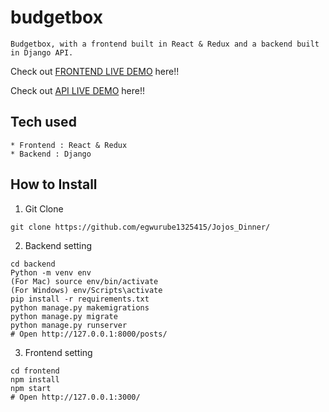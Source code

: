 # budgetbox

```
Budgetbox, with a frontend built in React & Redux and a backend built in Django API.
```

Check out [FRONTEND LIVE DEMO](https://jojo-frontend.herokuapp.com/) here!!

Check out [API LIVE DEMO](https://jojo-backend.herokuapp.com/items/) here!!

## Tech used

```
* Frontend : React & Redux
* Backend : Django
```

## How to Install

1. Git Clone

```
git clone https://github.com/egwurube1325415/Jojos_Dinner/
```

2. Backend setting

```
cd backend
Python -m venv env
(For Mac) source env/bin/activate
(For Windows) env/Scripts\activate
pip install -r requirements.txt
python manage.py makemigrations
python manage.py migrate
python manage.py runserver
# Open http://127.0.0.1:8000/posts/
```

3. Frontend setting

```
cd frontend
npm install
npm start
# Open http://127.0.0.1:3000/
```
